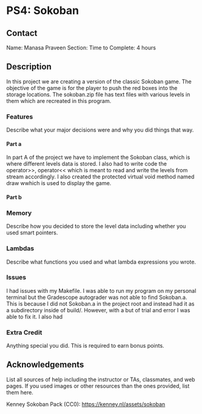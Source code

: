 # PS4: Sokoban

## Contact
Name: Manasa Praveen
Section: 
Time to Complete: 4 hours


## Description
In this project we are creating a version of the classic Sokoban game. The objective of the game is for the player to push the red boxes into the storage locations. The sokoban.zip file has text files with various levels in them which are recreated in this program. 

### Features
Describe what your major decisions were and why you did things that way.

#### Part a
In part A of the project we have to implement the Sokoban class, which is where different levels data is stored. I also had to write code the operator>>, operator<< which is meant to read and write the levels from stream accordingly. I also created the protected virtual void method named draw wwhich is used to display the game.

#### Part b

### Memory
Describe how you decided to store the level data including whether you used smart pointers.

### Lambdas
Describe what <algorithm> functions you used and what lambda expressions you wrote.

### Issues
I had issues with my Makefile. I was able to run my program on my personal terminal but the Gradescope autograder was not able to find Sokoban.a. This is because I did not Sokoban.a in the project root and instead had it as a subdirectory inside of build/. However, with a but of trial and error I was able to fix it. 
I also had 

### Extra Credit
Anything special you did.  This is required to earn bonus points.


## Acknowledgements
List all sources of help including the instructor or TAs, classmates, and web pages.
If you used images or other resources than the ones provided, list them here.

Kenney Sokoban Pack (CC0): https://kenney.nl/assets/sokoban

